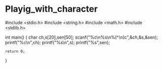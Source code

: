 # Playig_with_character
#include <stdio.h>
#include <string.h>
#include <math.h>
#include <stdlib.h>

int main() 
{ char ch,s[20],sen[50];
scanf("%c\n%s\n%[^\n]c",&ch,&s,&sen);
printf("%c\n",ch);
printf("%s\n",s);
printf("%s",sen);
    
    return 0;
}
